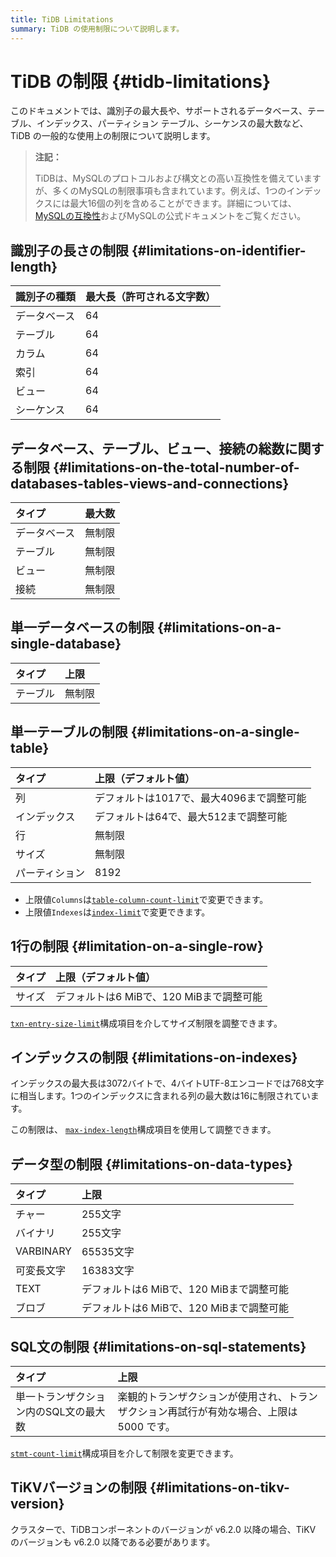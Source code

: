 ```yaml
---
title: TiDB Limitations
summary: TiDB の使用制限について説明します。
---
```


# TiDB の制限 {#tidb-limitations}

このドキュメントでは、識別子の最大長や、サポートされるデータベース、テーブル、インデックス、パーティション テーブル、シーケンスの最大数など、TiDB の一般的な使用上の制限について説明します。

> **注記：**
>
> TiDBは、MySQLのプロトコルおよび構文との高い互換性を備えていますが、多くのMySQLの制限事項も含まれています。例えば、1つのインデックスには最大16個の列を含めることができます。詳細については、 [MySQLの互換性](/mysql-compatibility.md)およびMySQLの公式ドキュメントをご覧ください。

## 識別子の長さの制限 {#limitations-on-identifier-length}

| 識別子の種類 | 最大長（許可される文字数） |
| :----- | :------------ |
| データベース | 64            |
| テーブル   | 64            |
| カラム    | 64            |
| 索引     | 64            |
| ビュー    | 64            |
| シーケンス  | 64            |

## データベース、テーブル、ビュー、接続の総数に関する制限 {#limitations-on-the-total-number-of-databases-tables-views-and-connections}

| タイプ    | 最大数 |
| :----- | :-- |
| データベース | 無制限 |
| テーブル   | 無制限 |
| ビュー    | 無制限 |
| 接続     | 無制限 |

## 単一データベースの制限 {#limitations-on-a-single-database}

| タイプ  | 上限  |
| :--- | :-- |
| テーブル | 無制限 |

## 単一テーブルの制限 {#limitations-on-a-single-table}

| タイプ     | 上限（デフォルト値）               |
| :------ | :----------------------- |
| 列       | デフォルトは1017で、最大4096まで調整可能 |
| インデックス  | デフォルトは64で、最大512まで調整可能    |
| 行       | 無制限                      |
| サイズ     | 無制限                      |
| パーティション | 8192                     |

<CustomContent platform="tidb">

-   上限値`Columns`は[`table-column-count-limit`](/tidb-configuration-file.md#table-column-count-limit-new-in-v50)で変更できます。
-   上限値`Indexes`は[`index-limit`](/tidb-configuration-file.md#index-limit-new-in-v50)で変更できます。

</CustomContent>

## 1行の制限 {#limitation-on-a-single-row}

| タイプ | 上限（デフォルト値）                 |
| :-- | :------------------------- |
| サイズ | デフォルトは6 MiBで、120 MiBまで調整可能 |

<CustomContent platform="tidb">

[`txn-entry-size-limit`](/tidb-configuration-file.md#txn-entry-size-limit-new-in-v4010-and-v500)構成項目を介してサイズ制限を調整できます。

</CustomContent>

## インデックスの制限 {#limitations-on-indexes}

インデックスの最大長は3072バイトで、4バイトUTF-8エンコードでは768文字に相当します。1つのインデックスに含まれる列の最大数は16に制限されています。

<CustomContent platform="tidb">

この制限は、 [`max-index-length`](/tidb-configuration-file.md#max-index-length)構成項目を使用して調整できます。

</CustomContent>

## データ型の制限 {#limitations-on-data-types}

| タイプ       | 上限                         |
| :-------- | :------------------------- |
| チャー       | 255文字                      |
| バイナリ      | 255文字                      |
| VARBINARY | 65535文字                    |
| 可変長文字     | 16383文字                    |
| TEXT      | デフォルトは6 MiBで、120 MiBまで調整可能 |
| ブロブ       | デフォルトは6 MiBで、120 MiBまで調整可能 |

## SQL文の制限 {#limitations-on-sql-statements}

| タイプ                  | 上限                                              |
| :------------------- | :---------------------------------------------- |
| 単一トランザクション内のSQL文の最大数 | 楽観的トランザクションが使用され、トランザクション再試行が有効な場合、上限は 5000 です。 |

<CustomContent platform="tidb">

[`stmt-count-limit`](/tidb-configuration-file.md#stmt-count-limit)構成項目を介して制限を変更できます。

</CustomContent>

## TiKVバージョンの制限 {#limitations-on-tikv-version}

クラスターで、TiDBコンポーネントのバージョンが v6.2.0 以降の場合、TiKV のバージョンも v6.2.0 以降である必要があります。
